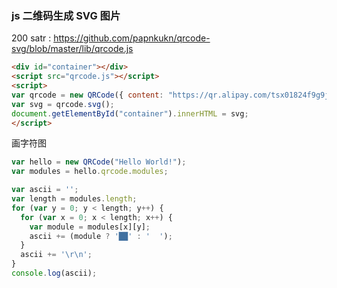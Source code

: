 


### js 二维码生成 SVG 图片



200 satr : https://github.com/papnkukn/qrcode-svg/blob/master/lib/qrcode.js


```html
<div id="container"></div>
<script src="qrcode.js"></script>
<script>
var qrcode = new QRCode({ content: "https://qr.alipay.com/tsx01824f9g9jlqa6rv5n8e", join: true });
var svg = qrcode.svg();
document.getElementById("container").innerHTML = svg;
</script>
```

画字符图
```javascript
var hello = new QRCode("Hello World!");
var modules = hello.qrcode.modules;

var ascii = '';
var length = modules.length;
for (var y = 0; y < length; y++) {
  for (var x = 0; x < length; x++) {
    var module = modules[x][y];
    ascii += (module ? '██' : '  ');
  }
  ascii += '\r\n';
}
console.log(ascii);
```
